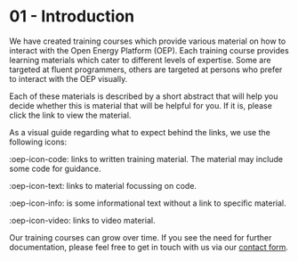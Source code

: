 # 01 - Introduction

We have created training courses which provide various material on how to interact with
the Open Energy Platform (OEP). Each training course provides learning materials which cater to different
levels of expertise. Some are targeted at fluent programmers, others are targeted at
persons who prefer to interact with the OEP visually.

Each of these materials is described by a short abstract that will help you decide whether this is material that will be helpful for
you. If it is, please click the link to view the material.

As a visual guide regarding what to expect behind the links, we use the following icons:

:oep-icon-code: links to written training material. The material may include some code for guidance.

:oep-icon-text: links to material focussing on code.

:oep-icon-info: is some informational text without a link to specific material.

:oep-icon-video: links to video material.

Our training courses can grow over time. If you see the need for further documentation,
please feel free to get in touch with us via our
[contact form](https://openenergy-platform.org/contact/).
